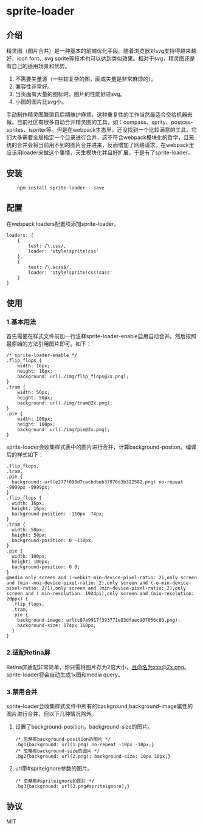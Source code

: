 # sprite-loader
## 介绍
精灵图（图片合并）是一种基本的前端优化手段。随着浏览器对svg支持得越来越好，icon font、svg sprite等技术也可以达到类似效果。相对于svg，精灵图还是有自己的适用场景和优势。

1. 不需要矢量源（一些较复杂的图，画成矢量是非常麻烦的）。
2. 兼容性非常好。
3. 当页面有大量的图标时，图片的性能好过svg。
4. 小图的图片比svg小。

手动制作精灵图繁琐且后期维护麻烦，这种重复性的工作当然最适合交给机器去做。目前社区有很多自动合并精灵图的工具，如：compass、sprity、postcss-sprites、ispriter等。但是在webpack生态里，还没找到一个比较满意的工具。它们大多需要全局指定一个目录进行合并，这不符合webpack模块化的哲学，且笼统的合并会将当前用不到的图片合并进来，反而增加了网络请求。在webpack里应该用loader来做这个事情，天生模块化并且好扩展，于是有了sprite-loader。

## 安装
```
	npm install sprite-loader --save
```

## 配置
在webpack loaders配置项添加sprite-loader。

```
loaders: [
    {
        test: /\.css/,
        loader: 'style!sprite!css'
    },
    {
        test: /\.scss$/,
        loader: 'style!sprite!css!sass'
    }
]
```
## 使用
### 1.基本用法
首先需要在样式文件前加一行注释sprite-loader-enable启用自动合并。然后按照最原始的方法引用图片即可。如下：

```
/* sprite-loader-enable */
.flip_flops {
    width: 16px;
    height: 16px;
    background: url(./img/flip_flops@2x.png);
}
.tram {
    width: 50px;
    height: 50px;
    background: url(./img/tram@2x.png);
}
.pie {
    width: 100px;
    height: 100px;
    background: url(./img/pie@2x.png);
}
```
sprite-loader会收集样式表中的图片进行合并，计算background-positon。编译后的样式如下：

```
.flip_flops,
.tram,
.pie {
  background: url(e277f090d7cacbdbeb37976d3b322582.png) no-repeat -9999px -9999px;
}
.flip_flops {
  width: 16px;
  height: 16px;
  background-position: -110px -74px;
}
.tram {
  width: 50px;
  height: 50px;
  background-position: 0 -110px;
}
.pie {
  width: 100px;
  height: 100px;
  background-position: 0 0;
}
@media only screen and (-webkit-min-device-pixel-ratio: 2),only screen and (min--moz-device-pixel-ratio: 2),only screen and (-o-min-device-pixel-ratio: 2/1),only screen and (min-device-pixel-ratio: 2),only screen and ( min-resolution: 192dpi),only screen and (min-resolution: 2dppx) {
  .flip_flops,
  .tram,
  .pie {
    background-image: url(c87a9917f393771e83dfaec907056c80.png);
    background-size: 174px 160px;
  }
}
```

### 2.适配Retina屏
Retina屏适配非常简单，你只需将图片存为2倍大小，且命名为xxx@2x.png。sprite-loader将会自动生成1x图和media query。

### 3.禁用合并
sprite-loader会收集样式文件中所有的background,background-image属性的图片进行合并，但以下几种情况除外。

1. 设置了background-position，background-size的图片。
	
	```
	/* 忽略有background-position的图片 */
	.bg1{background: url(1.png) no-repeat -10px -10px;}
	/* 忽略有background-size的图片 */
	.bg2{background: url(2.png); background-size: 10px 10px;}
	```
2. url带#spriteignore参数的图片。
	
	```
	/* 忽略有#spriteignore的图片 */
	.bg3{background: url(3.png#spriteignore);}
	```
	
## 协议
MIT
